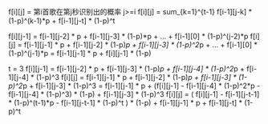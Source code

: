 f[i][j] = 第i首歌在第j秒识别出的概率 j>=i
f[i][j] = sum_{k=1}^{t-1} f[i-1][j-k] * (1-p)^(k-1)*p + f[i-1][j-t] * (1-p)^t

f[i][j-1] =                   f[i-1][j-2] * p       + f[i-1][j-3] * (1-p)*p    + ... + f[i-1][0] * (1-p)^(j-2)*p
f[i][j]   = f[i-1][j-1] * p + f[i-1][j-2] * (1-p)*p + f[i-1][j-3] * (1-p)^2*p  + ... + f[i-1][0] * (1-p)^(j-1)*p
          = f[i-1][j-1] * p + f[i][j-1] * (1-p)

t = 3
f[i][j-1] =                   f[i-1][j-2] * p       + f[i-1][j-3] * (1-p)*p    + f[i-1][j-4] * (1-p)^2*p   + f[i-1][j-4] * (1-p)^3
f[i][j]   = f[i-1][j-1] * p + f[i-1][j-2] * (1-p)*p + f[i-1][j-3] * (1-p)^2*p  + f[i-1][j-3] * (1-p)^3
          = f[i-1][j-1] * p + (f[i][j-1] - f[i-1][j-4] * (1-p)^2*p - f[i-1][j-4] * (1-p)^3) * (1-p) + f[i-1][j-3] * (1-p)^3
f[i][j]   = ( f[i][j-1] - f[i-1][j-t-1] * (1-p)^(t-1)*p - f[i-1][j-t-1] * (1-p)^t ) * (1-p) + f[i-1][j-1] * p + f[i-1][j-t] * (1-p)^t
